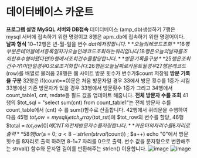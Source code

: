 # 데이터베이스 카운트
**프로그램 설명**
  **MySQL 서버와 DB접속**
   데이터베이스 (amp_db)생성하기
   7행은 mysql 서버에 접속하기 위한 명령이고 8행은 apm_db에 접속하기 위한 명령어이다.
  **날짜 형식**
  10~12행은 년-월-일을 변수 $dat에 저장합니다.
  **오늘의 레코드 조회**
  16행 부분은 테이블에서 등록일자가 오늘인 레코드 조회하는 쿼리입니다.
  18행은 오늘의 날짜를 조회한 후 수행이 됐다면 19행에서 조회 건수를 할당합니다.
   **방문 기록을 구분**
   25행은 조회 건수가 1미만일 경우 0으로 초기화 합니다.
   26행은 오늘 날짜로 카운트 될 경우
   27행은 레코드($row)를 배열로 불러옴
   28행은 웹 사이트 방문 횟수가 변수가$count 저장됨
   **방문 기록을 구분**
  32행은 if(count==0)문은 처음 방문자일 경우 33에서 방문 횟수를 1증가 시킴
  33행에선 기존 방문자가 있을 경우 33행에서 방문횟수 1증가 그리고 34행에서 count_table1, cnt, redate등 필드 값을 업데이트 해줍니다.
   **전체 방문자 수를 조회**
  41행의 $tot_sql = "select sum(cnt) from count_table1"는 전체 방문자 수를 count_table에서 (cnt) 수 를 sum()함수로 산출합니다.
  42행에서 쿼리문을 수행하여 다음 45행 $tot_row = mysqli_fetch_array($tot_rst)에 $tot_row의 변수를 할당, 46행  
  $total = $tot_row[0]에 CNT의 전체 방문자 수를 저장합니다.
  **카운터의 자리수를 8자리로 출력**
  58행 for($a = 0; $a < 8 - strlen(strval($count)) ; $a++) echo "0"에서 방문 횟수를 8자리로 출력 하려면 8-1=7 자리를 0으로 출력.
  변수 값을 문자형으로 변환해주는 strval() 함수와 문자열 길이를 반환해주는 strlen() 이용합니다.
![image](https://user-images.githubusercontent.com/102715143/170228854-29e3c802-3df1-4bbb-bdba-8cac65e41801.png)
![image](https://user-images.githubusercontent.com/102715143/170228948-5de1ef5b-0e26-46d4-8cf4-eb50023e7b23.png)

